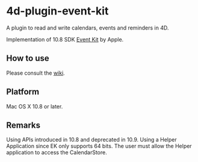 4d-plugin-event-kit
===================

A plugin to read and write calendars, events and reminders in 4D.

Implementation of 10.8 SDK [Event Kit](https://developer.apple.com/library/ios/documentation/EventKit/Reference/EventKitFrameworkRef/_index.html) by Apple.

How to use
----------
Please consult the [wiki](https://github.com/miyako/4d-plugin-event-kit/wiki).

Platform
--------
Mac OS X 10.8 or later.

Remarks
-------
Using APIs introduced in 10.8 and deprecated in 10.9.
Using a Helper Application since EK only supports 64 bits.
The user must allow the Helper application to access the CalendarStore.
